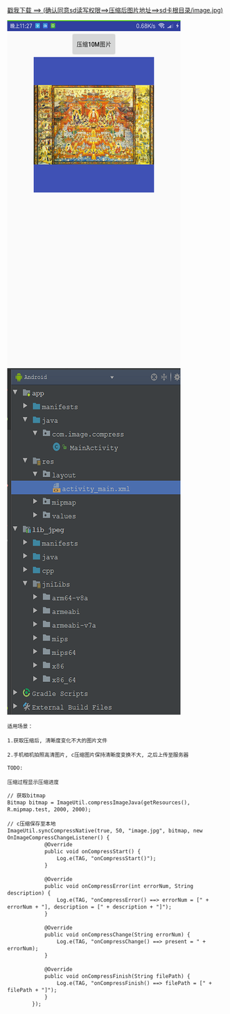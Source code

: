 [戳我下载 ==> (确认同意sd读写权限==>压缩后图片地址==>sd卡根目录/image.jpg)](https://pan.baidu.com/s/1geID3vt)

![image](https://github.com/153437803/ImageCompress/blob/master/Screenshot_2017-11-21-23-27-06-089_com.image.compress.png ) 
![image](https://github.com/153437803/ImageCompress/blob/master/Screenshot_2017-11-21-23-27-06-089_com.image.compress1.png ) 

```
适用场景：

1.获取压缩后, 清晰度变化不大的图片文件

2.手机相机拍照高清图片, c压缩图片保持清晰度变换不大, 之后上传至服务器
```

```
TODO:

压缩过程显示压缩进度
```

```
// 获取bitmap
Bitmap bitmap = ImageUtil.compressImageJava(getResources(), R.mipmap.test, 2000, 2000);

// c压缩保存至本地
ImageUtil.syncCompressNative(true, 50, "image.jpg", bitmap, new OnImageCompressChangeListener() {
            @Override
            public void onCompressStart() {
                Log.e(TAG, "onCompressStart()");
            }

            @Override
            public void onCompressError(int errorNum, String description) {
                Log.e(TAG, "onCompressError() ==> errorNum = [" + errorNum + "], description = [" + description + "]");
            }

            @Override
            public void onCompressChange(String errorNum) {
                Log.e(TAG, "onCompressChange() ==> present = " + errorNum);
            }

            @Override
            public void onCompressFinish(String filePath) {
                Log.e(TAG, "onCompressFinish() ==> filePath = [" + filePath + "]");
            }
        });
```
